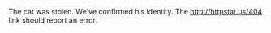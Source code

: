 The cat was stolen.
We've confirmed his identity.
The http://httpstat.us/404 link should report an error.